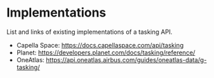 # Implementations

List and links of existing implementations of a tasking API.

- Capella Space: https://docs.capellaspace.com/api/tasking
- Planet: https://developers.planet.com/docs/tasking/reference/
- OneAtlas: https://api.oneatlas.airbus.com/guides/oneatlas-data/g-tasking/
